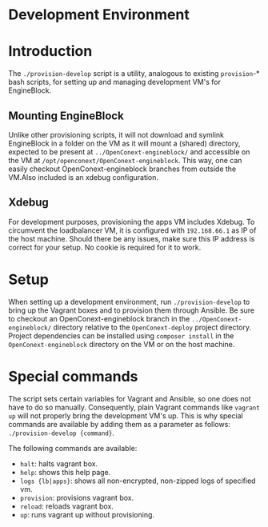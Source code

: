 Development Environment
==============================

# Introduction
The `./provision-develop` script is a utility, analogous to existing `provision`-* bash scripts, for setting up and managing development VM's for EngineBlock.

## Mounting EngineBlock
Unlike other provisioning scripts, it will not download and symlink EngineBlock in a folder on the VM as it will mount a (shared) directory, expected to be present at `../OpenConext-engineblock/` and accessible on the VM at `/opt/openconext/OpenConext-engineblock`.
This way, one can easily checkout OpenConext-engineblock branches from outside the VM.Also included is an xdebug configuration.

## Xdebug
For development purposes, provisioning the apps VM includes Xdebug. To circumvent the loadbalancer VM, it is configured with `192.168.66.1` as IP of the host machine. 
Should there be any issues, make sure this IP address is correct for your setup.
No cookie is required for it to work.

# Setup
When setting up a development environment, run `./provision-develop` to bring up the Vagrant boxes and to provision them through Ansible.
Be sure to checkout an OpenConext-engineblock branch in the `../OpenConext-engineblock/` directory relative to the `OpenConext-deploy` project directory.
Project dependencies can be installed using `composer install` in the `OpenConext-engineblock` directory on the VM or on the host machine.

# Special commands
The script sets certain variables for Vagrant and Ansible, so one does not have to do so manually. Consequently, plain Vagrant commands like `vagrant up` will not properly bring the development VM's up.
This is why special commands are available by adding them as a parameter as follows: `./provision-develop {command}`.

The following commands are available:
   - `halt`: halts vagrant box.
   - `help`: shows this help page.
   - `logs {lb|apps}`: shows all non-encrypted, non-zipped logs of specified vm.
   - `provision`: provisions vagrant box.
   - `reload`: reloads vagrant box.
   - `up`: runs vagrant up without provisioning.





